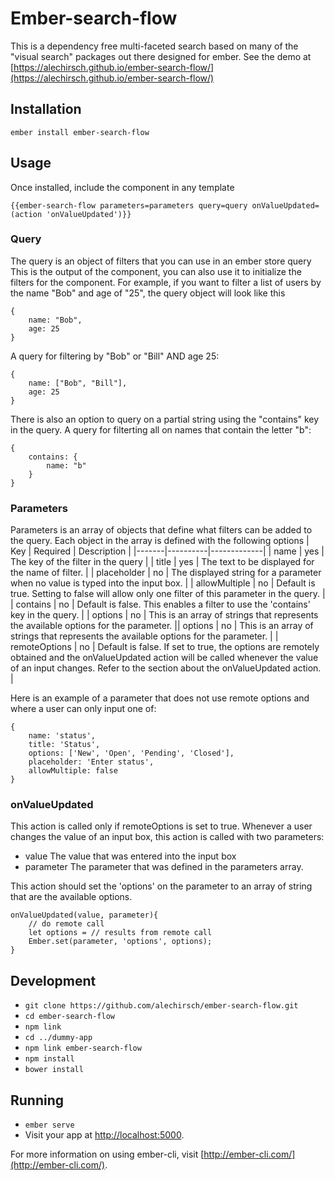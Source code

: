 # Ember-search-flow

This is a dependency free multi-faceted search based on many of the "visual search" packages out there designed for ember.
See the demo at [https://alechirsch.github.io/ember-search-flow/](https://alechirsch.github.io/ember-search-flow/)

## Installation
`ember install ember-search-flow`

## Usage
Once installed, include the component in any template
```
{{ember-search-flow parameters=parameters query=query onValueUpdated=(action 'onValueUpdated')}}
```

### Query
The query is an object of filters that you can use in an ember store query
This is the output of the component, you can also use it to initialize the filters for the component.
For example, if you want to filter a list of users by the name "Bob" and age of "25", the query object will look like this
```
{
	name: "Bob",
	age: 25
}
```
A query for filtering by "Bob" or "Bill" AND age 25:
```
{
	name: ["Bob", "Bill"],
	age: 25
}
```

There is also an option to query on a partial string using the "contains" key in the query.
A query for filterting all on names that contain the letter "b":
```
{
	contains: {
		name: "b"
	}
}
```

### Parameters
Parameters is an array of objects that define what filters can be added to the query.
Each object in the array is defined with the following options
| Key | Required | Description |
|-------|----------|-------------|
| name | yes | The key of the filter in the query |
| title | yes | The text to be displayed for the name of filter. |
| placeholder | no | The displayed string for a parameter when no value is typed into the input box. |
| allowMultiple | no | Default is true. Setting to false will allow only one filter of this parameter in the query. |
| contains | no | Default is false. This enables a filter to use the 'contains' key in the query. |
| options | no | This is an array of strings that represents the available options for the parameter. || options | no | This is an array of strings that represents the available options for the parameter. |
| remoteOptions | no | Default is false. If set to true, the options are remotely obtained and the onValueUpdated action will be called whenever the value of an input changes. Refer to the section about the onValueUpdated action. |

Here is an example of a parameter that does not use remote options and where a user can only input one of:
```
{
	name: 'status',
	title: 'Status',
	options: ['New', 'Open', 'Pending', 'Closed'],
	placeholder: 'Enter status',
	allowMultiple: false
}
```

### onValueUpdated
This action is called only if remoteOptions is set to true. Whenever a user changes the value of an input box, this action is called with two parameters:
- value
	The value that was entered into the input box
- parameter
	The parameter that was defined in the parameters array.

This action should set the 'options' on the parameter to an array of string that are the available options.
```
onValueUpdated(value, parameter){
	// do remote call
	let options = // results from remote call
	Ember.set(parameter, 'options', options);
}
```

## Development

* `git clone https://github.com/alechirsch/ember-search-flow.git`
* `cd ember-search-flow`
* `npm link`
* `cd ../dummy-app`
* `npm link ember-search-flow`
* `npm install`
* `bower install`

## Running

* `ember serve`
* Visit your app at [http://localhost:5000](http://localhost:5000).


For more information on using ember-cli, visit [http://ember-cli.com/](http://ember-cli.com/).
